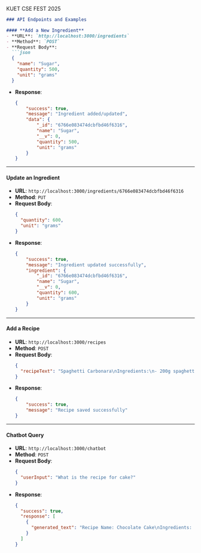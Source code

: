 KUET CSE FEST 2025


```markdown
### API Endpoints and Examples

#### **Add a New Ingredient**
- **URL**: `http://localhost:3000/ingredients`
- **Method**: `POST`
- **Request Body**:
  ```json
  {
    "name": "Sugar",
    "quantity": 500,
    "unit": "grams"
  }
  ```
- **Response**:
  ```json
  {
      "success": true,
      "message": "Ingredient added/updated",
      "data": {
          "_id": "6766e083474dcbfbd46f6316",
          "name": "Sugar",
          "__v": 0,
          "quantity": 500,
          "unit": "grams"
      }
  }
  ```

---

#### **Update an Ingredient**
- **URL**: `http://localhost:3000/ingredients/6766e083474dcbfbd46f6316`
- **Method**: `PUT`
- **Request Body**:
  ```json
  {
    "quantity": 600,
    "unit": "grams"
  }
  ```
- **Response**:
  ```json
  {
      "success": true,
      "message": "Ingredient updated successfully",
      "ingredient": {
          "_id": "6766e083474dcbfbd46f6316",
          "name": "Sugar",
          "__v": 0,
          "quantity": 600,
          "unit": "grams"
      }
  }
  ```

---

#### **Add a Recipe**
- **URL**: `http://localhost:3000/recipes`
- **Method**: `POST`
- **Request Body**:
  ```json
  {
    "recipeText": "Spaghetti Carbonara\nIngredients:\n- 200g spaghetti\n- 100g pancetta\n- 2 large eggs\n- 50g grated Parmesan cheese\n- 2 cloves garlic, minced\n- Salt and pepper to taste\n- 1 tbsp olive oil\n\nInstructions:\n1. Cook the spaghetti according to the package instructions. Reserve some pasta water.\n2. Heat olive oil in a pan over medium heat. Add pancetta and cook until crispy.\n3. Add garlic to the pan and sauté for 1-2 minutes.\n4. In a bowl, whisk together eggs and Parmesan cheese.\n5. Combine cooked spaghetti with pancetta and garlic. Remove from heat.\n6. Quickly mix the egg and cheese mixture with the pasta, adding a little reserved pasta water to create a creamy sauce.\n7. Season with salt and pepper, and serve immediately."
  }
  ```
- **Response**:
  ```json
  {
      "success": true,
      "message": "Recipe saved successfully"
  }
  ```

---

#### **Chatbot Query**
- **URL**: `http://localhost:3000/chatbot`
- **Method**: `POST`
- **Request Body**:
  ```json
  {
    "userInput": "What is the recipe for cake?"
  }
  ```
- **Response**:
  ```json
  {
    "success": true,
    "response": [
      {
        "generated_text": "Recipe Name: Chocolate Cake\nIngredients: Flour, Sugar, Eggs, Milk, Butter, Chocolate\nInstructions: Mix flour, sugar, eggs, and milk together. Melt the chocolate with butter and fold into the mixture. Bake at 180°C for 25-30 minutes until a skewer comes out clean."
      }
    ]
  }
  ```
```
